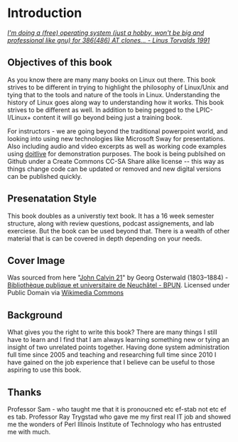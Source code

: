 # Introduction

[*I'm doing a (free) operating system (just a hobby, won't be big and professional like gnu) for 386(486) AT clones... - Linus Torvalds 1991*](https://groups.google.com/forum/?hl=en#!msg/comp.os.minix/dlNtH7RRrGA/SwRavCzVE7gJ "Initial Post About Linux.")

## Objectives of this book

  As you know there are many many books on Linux out there.  This book strives to be different in trying to highlight the philosophy of Linux/Unix and tying that to the tools and nature of the tools in Linux.    Understanding the history of Linux goes along way to understanding how it works.  This book strives to be different as well.  In addition to being pegged to the LPIC-I/Linux+ content it will go beyond being just a training book.  
  
  For instructors - we are going beyond the traditional powerpoint world, and looking into using new technologies like Microsoft Sway for presentations.  Also including audio and video excerpts as well as working code examples using [doitlive](http://doitlive.readthedocs.org/en/latest/ "tool for demoing code") for demonstration purposes.  The book is being publsihed on Github under a Create Commons CC-SA Share alike license -- this way as things change code can be updated or removed and new digital versions can be published quickly.  

## Presenatation Style

 This book doubles as a universtiy text book.  It has a 16 week semester structure, along with review questions, podcast assignements, and lab exerciese.  But the book can be used beyond that.  There is a wealth of other material that is can be covered in depth depending on your needs. 

## Cover Image
  
  Was sourced from here "<a href="https://commons.wikimedia.org/wiki/File:John_Calvin_21.jpg#/media/File:John_Calvin_21.jpg">John Calvin 21</a>" by Georg Osterwald (1803–1884) - <a class="external text" href="http://bpun.unine.ch/icono/JPG01/POET3.31.jpg" rel="nofollow">Bibliothèque publique et universitaire de Neuchâtel - BPUN</a>. Licensed under Public Domain via <a href="//commons.wikimedia.org/wiki/">Wikimedia Commons</a>

## Background 

   What gives you the right to write this book?   There are many things I still have to learn and I find that I am always learning something new or tying an insight of two unrelated points together.  Having done system administration full time since 2005 and teaching and researching full time since 2010 I have gained on the job experience that I believe can be useful to those aspiring to use this book.

## Thanks 

Professor Sam - who taught me that it is pronoucned etc ef-stab not etc ef es tab. 
Professor Ray Trygstad who gave me my first real IT job and showed me the wonders of Perl
Illinois Institute of Technology who has entrusted me with much.
